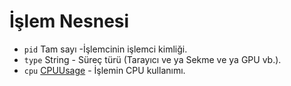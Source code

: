 # İşlem Nesnesi

* `pid` Tam sayı -İşlemcinin işlemci kimliği.
* `type` String - Süreç türü (Tarayıcı ve ya Sekme ve ya GPU vb.).
* `cpu` [CPUUsage](cpu-usage.md) - İşlemin CPU kullanımı.